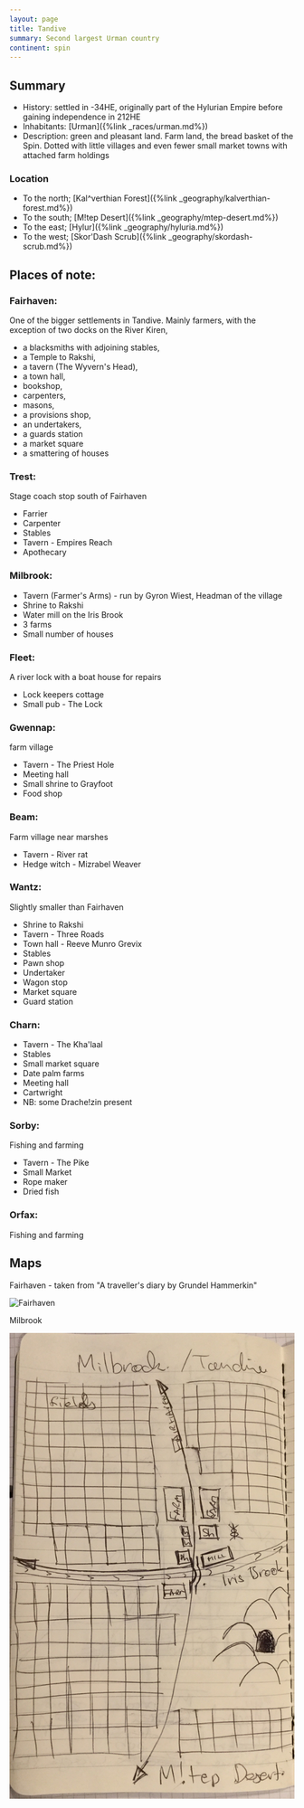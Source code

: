 ```yaml
---
layout: page
title: Tandive
summary: Second largest Urman country
continent: spin
---
```


## Summary

- History: settled in -34HE, originally part of the Hylurian Empire before gaining independence in 212HE
- Inhabitants: [Urman]({%link _races/urman.md%})
- Description: green and pleasant land. Farm land, the bread basket of the Spin. Dotted with little villages and even fewer small market towns with attached farm holdings

### Location

- To the north; [Kal^verthian Forest]({%link _geography/kalverthian-forest.md%})
- To the south; [M!tep Desert]({%link _geography/mtep-desert.md%})
- To the east; [Hylur]({%link _geography/hyluria.md%})
- To the west; [Skor'Dash Scrub]({%link _geography/skordash-scrub.md%})

## Places of note:

### Fairhaven:

One of the bigger settlements in Tandive. Mainly farmers, with the exception of two docks on the River Kiren, 
 
 - a blacksmiths with adjoining stables, 
 - a Temple to Rakshi, 
 - a tavern (The Wyvern's Head), 
 - a town hall, 
 - bookshop, 
 - carpenters, 
 - masons, 
 - a provisions shop, 
 - an undertakers, 
 - a guards station
 - a market square
 - a smattering of houses

### Trest:
Stage coach stop south of Fairhaven

- Farrier
- Carpenter
- Stables
- Tavern - Empires Reach
- Apothecary

### Milbrook:
- Tavern (Farmer's Arms) - run by Gyron Wiest, Headman of the village
- Shrine to Rakshi
- Water mill on the Iris Brook
- 3 farms
- Small number of houses

### Fleet:
A river lock with a boat house for repairs

- Lock keepers cottage
- Small pub - The Lock

### Gwennap: 
farm village

- Tavern - The Priest Hole
- Meeting hall
- Small shrine to Grayfoot
- Food shop

### Beam:
Farm village near marshes

- Tavern - River rat
- Hedge witch - Mizrabel Weaver

### Wantz:
Slightly smaller than Fairhaven
- Shrine to Rakshi
- Tavern - Three Roads
- Town hall - Reeve Munro Grevix
- Stables
- Pawn shop
- Undertaker
- Wagon stop
- Market square
- Guard station

### Charn:
- Tavern - The Kha'laal
- Stables
- Small market square
- Date palm farms
- Meeting hall
- Cartwright
- NB: some Drache!zin present

### Sorby:
Fishing and farming
- Tavern - The Pike
- Small Market
- Rope maker
- Dried fish

### Orfax:
Fishing and farming

## Maps

Fairhaven - taken from "A traveller's diary by Grundel Hammerkin"

![Fairhaven](/assets/fairhaven-tandive.jpg)

Milbrook 

![Milbrook](/assets/milbrook-tandive.JPG)
